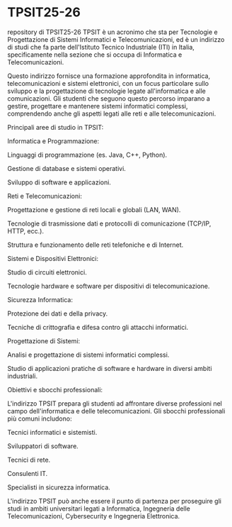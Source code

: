 # TPSIT25-26
repository di TPSIT25-26
TPSIT è un acronimo che sta per Tecnologie e Progettazione di Sistemi Informatici e Telecomunicazioni, ed è un indirizzo di studi che fa parte dell'Istituto Tecnico Industriale (ITI) in Italia, specificamente nella sezione che si occupa di Informatica e Telecomunicazioni.

Questo indirizzo fornisce una formazione approfondita in informatica, telecomunicazioni e sistemi elettronici, con un focus particolare sullo sviluppo e la progettazione di tecnologie legate all'informatica e alle comunicazioni. Gli studenti che seguono questo percorso imparano a gestire, progettare e mantenere sistemi informatici complessi, comprendendo anche gli aspetti legati alle reti e alle telecomunicazioni.

Principali aree di studio in TPSIT:

Informatica e Programmazione:

Linguaggi di programmazione (es. Java, C++, Python).

Gestione di database e sistemi operativi.

Sviluppo di software e applicazioni.

Reti e Telecomunicazioni:

Progettazione e gestione di reti locali e globali (LAN, WAN).

Tecnologie di trasmissione dati e protocolli di comunicazione (TCP/IP, HTTP, ecc.).

Struttura e funzionamento delle reti telefoniche e di Internet.

Sistemi e Dispositivi Elettronici:

Studio di circuiti elettronici.

Tecnologie hardware e software per dispositivi di telecomunicazione.

Sicurezza Informatica:

Protezione dei dati e della privacy.

Tecniche di crittografia e difesa contro gli attacchi informatici.

Progettazione di Sistemi:

Analisi e progettazione di sistemi informatici complessi.

Studio di applicazioni pratiche di software e hardware in diversi ambiti industriali.

Obiettivi e sbocchi professionali:

L'indirizzo TPSIT prepara gli studenti ad affrontare diverse professioni nel campo dell'informatica e delle telecomunicazioni. Gli sbocchi professionali più comuni includono:

Tecnici informatici e sistemisti.

Sviluppatori di software.

Tecnici di rete.

Consulenti IT.

Specialisti in sicurezza informatica.

L'indirizzo TPSIT può anche essere il punto di partenza per proseguire gli studi in ambiti universitari legati a Informatica, Ingegneria delle Telecomunicazioni, Cybersecurity e Ingegneria Elettronica.
